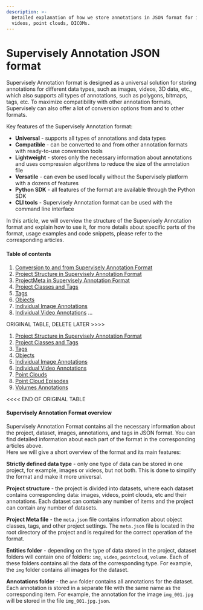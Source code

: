 ```yaml
---
description: >-
  Detailed explanation of how we store annotations in JSON format for images,
  videos, point clouds, DICOMs.
---
```


# Supervisely Annotation JSON format

Supervisely Annotation format is designed as a universal solution for storing annotations for different data types, such as images, videos, 3D data, etc., which also supports all types of annotations, such as polygons, bitmaps, tags, etc. To maximize compatibility with other annotation formats, Supervisely can also offer a lot of conversion options from and to other formats.<br>

Key features of the Supervisely Annotation format:
- **Universal** - supports all types of annotations and data types
- **Compatible** - can be converted to and from other annotation formats with ready-to-use conversion tools
- **Lightweight** - stores only the necessary information about annotations and uses compression algorithms to reduce the size of the annotation file
- **Versatile** - can even be used locally without the Supervisely platform with a dozens of features
- **Python SDK** - all features of the format are available through the Python SDK
- **CLI tools** - Supervisely Annotation format can be used with the command line interface

In this article, we will overview the structure of the Supervisely Annotation format and explain how to use it, for more details about specific parts of the format, usage examples and code snippets, please refer to the corresponding articles.

#### Table of contents
1. [Conversion to and from Supervisely Annotation Format](conversion.md)
2. [Project Structure in Supervisely Annotation Format](project-structure.md)
3. [ProjectMeta in Supervisely Annotation Format](project-meta.md)
4. [Project Classes and Tags](project-classes-and-tags.md)
5. [Tags](tags.md)
6. [Objects](objects.md)
7. [Individual Image Annotations](individual-image-annotations.md)
8. [Individual Video Annotations](individual-video-annotations.md)
...

ORIGINAL TABLE, DELETE LATER >>>>
1. [Project Structure in Supervisely Annotation Format](project-structure.md)
2. [Project Classes and Tags](project-classes-and-tags.md)
3. [Tags](tags.md)
4. [Objects](objects.md)
5. [Individual Image Annotations](individual-image-annotations.md)
6. [Individual Video Annotations](individual-video-annotations.md)
7. [Point Clouds](point-clouds.md)
7. [Point Cloud Episodes](point-cloud-episodes.md)
8. [Volumes Annotations](volumes-annotation.md)

<<<< END OF ORIGINAL TABLE

#### Supervisely Annotation Format overview

Supervisely Annotation Format contains all the necessary information about the project, dataset, images, annotations, and tags in JSON format. You can find detailed information about each part of the format in the corresponding articles above.<br>
Here we will give a short overview of the format and its main features:

**Strictly defined data type** - only one type of data can be stored in one project, for example, images or videos, but not both. This is done to simplify the format and make it more universal.

**Project structure** - the project is divided into datasets, where each dataset contains corresponding data: images, videos, point clouds, etc and their annotations. Each dataset can contain any number of items and the project can contain any number of datasets.

**Project Meta file** - the `meta.json` file contains information about object classes, tags, and other project settings. The `meta.json` file is located in the root directory of the project and is required for the correct operation of the format.

**Entities folder** - depending on the type of data stored in the project, dataset folders will contain one of folders: `img`, `video`, `pointcloud`, `volume`. Each of these folders contains all the data of the corresponding type. For example, the `img` folder contains all images for the dataset.

**Annotations folder** - the `ann` folder contains all annotations for the dataset. Each annotation is stored in a separate file with the same name as the corresponding item. For example, the annotation for the image `img_001.jpg` will be stored in the file `img_001.jpg.json`.